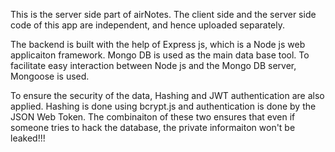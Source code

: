 This is the server side part of airNotes.
The client side and the server side code of this app are independent, and hence uploaded separately.

The backend is built with the help of Express js, which is a Node js web applicaiton framework.
Mongo DB is used as the main data base tool. To facilitate easy interaction between Node js and the Mongo DB server, Mongoose is used.

To ensure the security of the data, Hashing and JWT authentication are also applied. Hashing is done using bcrypt.js and authentication is done by the JSON Web Token.
The combinaiton of these two ensures that even if someone tries to hack the database, the private informaiton won't be leaked!!! 